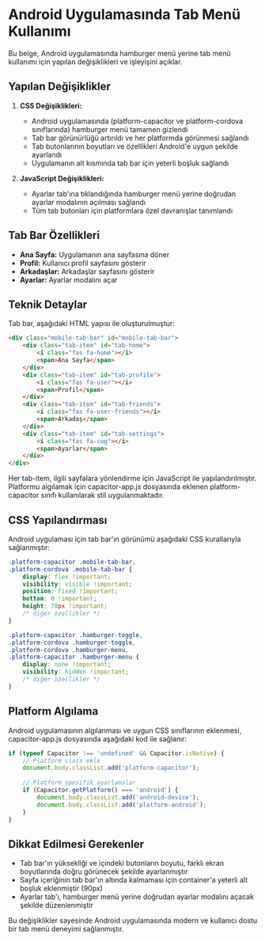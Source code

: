 # Android Uygulamasında Tab Menü Kullanımı

Bu belge, Android uygulamasında hamburger menü yerine tab menü kullanımı için yapılan değişiklikleri ve işleyişini açıklar.

## Yapılan Değişiklikler

1. **CSS Değişiklikleri:**
   - Android uygulamasında (platform-capacitor ve platform-cordova sınıflarında) hamburger menü tamamen gizlendi
   - Tab bar görünürlüğü artırıldı ve her platformda görünmesi sağlandı
   - Tab butonlarının boyutları ve özellikleri Android'e uygun şekilde ayarlandı
   - Uygulamanın alt kısmında tab bar için yeterli boşluk sağlandı

2. **JavaScript Değişiklikleri:**
   - Ayarlar tab'ına tıklandığında hamburger menü yerine doğrudan ayarlar modalının açılması sağlandı
   - Tüm tab butonları için platformlara özel davranışlar tanımlandı

## Tab Bar Özellikleri

- **Ana Sayfa:** Uygulamanın ana sayfasına döner
- **Profil:** Kullanıcı profil sayfasını gösterir
- **Arkadaşlar:** Arkadaşlar sayfasını gösterir
- **Ayarlar:** Ayarlar modalını açar

## Teknik Detaylar

Tab bar, aşağıdaki HTML yapısı ile oluşturulmuştur:

```html
<div class="mobile-tab-bar" id="mobile-tab-bar">
    <div class="tab-item" id="tab-home">
        <i class="fas fa-home"></i>
        <span>Ana Sayfa</span>
    </div>
    <div class="tab-item" id="tab-profile">
        <i class="fas fa-user"></i>
        <span>Profil</span>
    </div>
    <div class="tab-item" id="tab-friends">
        <i class="fas fa-user-friends"></i>
        <span>Arkadaş</span>
    </div>
    <div class="tab-item" id="tab-settings">
        <i class="fas fa-cog"></i>
        <span>Ayarlar</span>
    </div>
</div>
```

Her tab-item, ilgili sayfalara yönlendirme için JavaScript ile yapılandırılmıştır. Platformu algılamak için capacitor-app.js dosyasında eklenen platform-capacitor sınıfı kullanılarak stil uygulanmaktadır.

## CSS Yapılandırması

Android uygulaması için tab bar'ın görünümü aşağıdaki CSS kurallarıyla sağlanmıştır:

```css
.platform-capacitor .mobile-tab-bar,
.platform-cordova .mobile-tab-bar {
    display: flex !important;
    visibility: visible !important;
    position: fixed !important;
    bottom: 0 !important;
    height: 70px !important;
    /* diğer özellikler */
}

.platform-capacitor .hamburger-toggle,
.platform-cordova .hamburger-toggle,
.platform-cordova .hamburger-menu,
.platform-capacitor .hamburger-menu {
    display: none !important;
    visibility: hidden !important;
    /* diğer özellikler */
}
```

## Platform Algılama

Android uygulamasının algılanması ve uygun CSS sınıflarının eklenmesi, capacitor-app.js dosyasında aşağıdaki kod ile sağlanır:

```javascript
if (typeof Capacitor !== 'undefined' && Capacitor.isNative) {
    // Platform class ekle
    document.body.classList.add('platform-capacitor');
    
    // Platform spesifik ayarlamalar
    if (Capacitor.getPlatform() === 'android') {
        document.body.classList.add('android-device');
        document.body.classList.add('platform-android');
    }
}
```

## Dikkat Edilmesi Gerekenler

- Tab bar'ın yüksekliği ve içindeki butonların boyutu, farklı ekran boyutlarında doğru görünecek şekilde ayarlanmıştır
- Sayfa içeriğinin tab bar'ın altında kalmaması için container'a yeterli alt boşluk eklenmiştir (90px)
- Ayarlar tab'ı, hamburger menü yerine doğrudan ayarlar modalını açacak şekilde düzenlenmiştir

Bu değişiklikler sayesinde Android uygulamasında modern ve kullanıcı dostu bir tab menü deneyimi sağlanmıştır. 